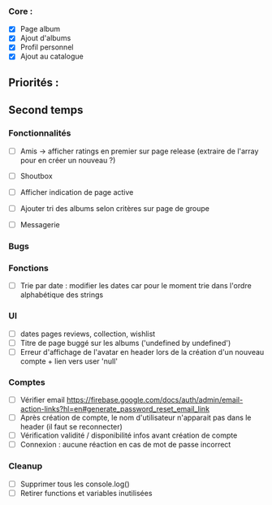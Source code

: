 ### Core :
- [X] Page album
- [x] Ajout d'albums
- [X] Profil personnel
- [X] Ajout au catalogue

## Priorités :

## Second temps
### Fonctionnalités
- [ ] Amis -> afficher ratings en premier sur page release (extraire de l'array pour en créer un nouveau ?)
- [ ] Shoutbox
- [ ] Afficher indication de page active
- [ ] Ajouter tri des albums selon critères sur page de groupe
- [ ] Messagerie



### Bugs

### Fonctions
- [ ] Trie par date : modifier les dates car pour le moment trie dans l'ordre alphabétique des strings

### UI
- [ ] dates pages reviews, collection, wishlist
- [ ] Titre de page buggé sur les albums ('undefined by undefined')
- [ ] Erreur d'affichage de l'avatar en header lors de la création d'un nouveau compte + lien vers user 'null'

### Comptes
- [ ] Vérifier email https://firebase.google.com/docs/auth/admin/email-action-links?hl=en#generate_password_reset_email_link
- [ ] Après création de compte, le nom d'utilisateur n'apparait pas dans le header (il faut se reconnecter)
- [ ] Vérification validité / disponibilité infos avant création de compte
- [ ] Connexion : aucune réaction en cas de mot de passe incorrect

### Cleanup
- [ ] Supprimer tous les console.log()
- [ ] Retirer functions et variables inutilisées